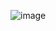 ![image](https://github.com/Mirr0rriM/angular1/assets/103842404/793e92c7-52b8-4a14-a3e2-6b70485a07c8)
